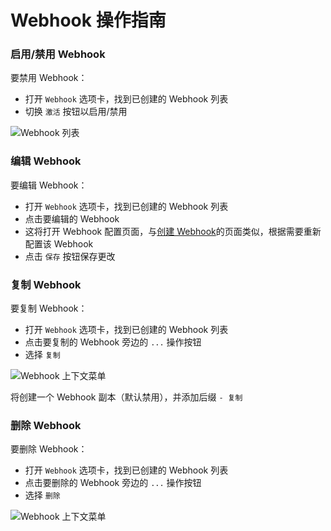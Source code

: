 # Webhook 操作指南

### 启用/禁用 Webhook

要禁用 Webhook：

-   打开 `Webhook` 选项卡，找到已创建的 Webhook 列表
-   切换 `激活` 按钮以启用/禁用

![Webhook 列表](https://docs.nocodb.com/assets/images/webhook-list-2-55f2996a38422fa4f3f37faf733328d1.png)

### 编辑 Webhook

要编辑 Webhook：

-   打开 `Webhook` 选项卡，找到已创建的 Webhook 列表
-   点击要编辑的 Webhook
-   这将打开 Webhook 配置页面，与[创建 Webhook](https://docs.nocodb.com/automation/webhook/create-webhook)的页面类似，根据需要重新配置该 Webhook
-   点击 `保存` 按钮保存更改

### 复制 Webhook

要复制 Webhook：

-   打开 `Webhook` 选项卡，找到已创建的 Webhook 列表
-   点击要复制的 Webhook 旁边的 `...` 操作按钮
-   选择 `复制`

![Webhook 上下文菜单](https://docs.nocodb.com/assets/images/webhook-list-3-fa64f61ec97eeb2ed3e08a7183608323.png)

将创建一个 Webhook 副本（默认禁用），并添加后缀 `- 复制`

### 删除 Webhook

要删除 Webhook：

-   打开 `Webhook` 选项卡，找到已创建的 Webhook 列表
-   点击要删除的 Webhook 旁边的 `...` 操作按钮
-   选择 `删除`

![Webhook 上下文菜单](https://docs.nocodb.com/assets/images/webhook-list-3-fa64f61ec97eeb2ed3e08a7183608323.png)